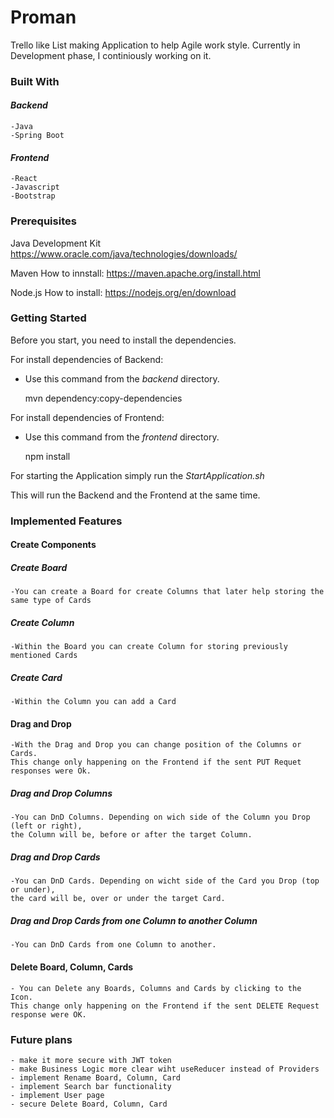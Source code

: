 # **Proman**

Trello like List making Application to help Agile work style. Currently in Development phase, I continiously working on it.

### **Built With**

#### ***Backend***
    -Java
    -Spring Boot

#### ***Frontend***
    -React
    -Javascript
    -Bootstrap


### **Prerequisites**
Java Development Kit
https://www.oracle.com/java/technologies/downloads/

Maven
How to innstall: https://maven.apache.org/install.html

Node.js
How to install: https://nodejs.org/en/download


### **Getting Started**

Before you start, you need to install the dependencies.

For install dependencies of Backend:

- Use this command from the _backend_ directory.

    mvn dependency:copy-dependencies
    
For install dependencies of Frontend:

- Use this command from the _frontend_ directory.

    npm install

For starting the Application simply run the _StartApplication.sh_

This will run the Backend and the Frontend at the same time.



### **Implemented Features**


#### **Create Components**


##### _**Create Board**_

    -You can create a Board for create Columns that later help storing the same type of Cards 

##### _**Create Column**_

    -Within the Board you can create Column for storing previously mentioned Cards

##### _**Create Card**_

    -Within the Column you can add a Card

#### **Drag and Drop**


    -With the Drag and Drop you can change position of the Columns or Cards. 
    This change only happening on the Frontend if the sent PUT Requet responses were Ok.

##### _**Drag and Drop Columns**_

    -You can DnD Columns. Depending on wich side of the Column you Drop (left or right),
    the Column will be, before or after the target Column.

##### _**Drag and Drop Cards**_
    
    -You can DnD Cards. Depending on wicht side of the Card you Drop (top or under),
    the card will be, over or under the target Card. 

##### _**Drag and Drop Cards from one Column to another Column**_

    -You can DnD Cards from one Column to another. 
    
    
#### **Delete Board, Column, Cards**

    - You can Delete any Boards, Columns and Cards by clicking to the Icon.
    This change only happening on the Frontend if the sent DELETE Request response were OK.
    
### **Future plans**

    - make it more secure with JWT token
    - make Business Logic more clear wiht useReducer instead of Providers
    - implement Rename Board, Column, Card
    - implement Search bar functionality
    - implement User page
    - secure Delete Board, Column, Card
   
